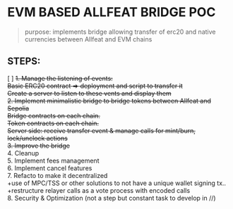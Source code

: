 # EVM BASED ALLFEAT BRIDGE POC

> purpose: implements bridge allowing transfer of erc20 and native currencies between Allfeat and EVM chains

## STEPS:

[ ] ~~1. Manage the listening of events:~~  
~~Basic ERC20 contract => deployment and script to transfer it~~  
~~Create a server to listen to these vents and display them~~  
~~2. Implement minimalistic bridge to bridge tokens between Allfeat and Sepolia~~  
~~Bridge contracts on each chain.~~  
~~Token contracts on each chain.~~  
~~Server side: receive transfer event & manage calls for mint/burn, lock/unclock actions~~  
~~3. Improve the bridge~~  
4. Cleanup  
5. Implement fees management  
6. Implement cancel features  
7. Refacto to make it decentralized  
+use of MPC/TSS or other solutions to not have a unique wallet signing tx..  
+restructure relayer calls as a vote process with encoded calls  
8. Security & Optimization (not a step but constant task to develop in //)

